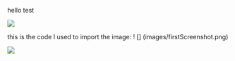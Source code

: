 
hello test

![](images/firstScreenshot.png)

this is the code I used to import the image: ! [] (images/firstScreenshot.png)

![](images/secondScreenshot.png)
